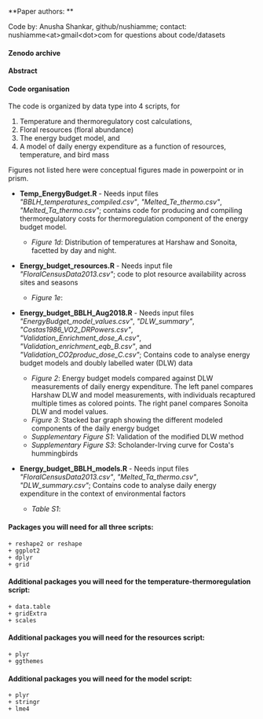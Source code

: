 **Paper authors: **

Code by: Anusha Shankar, github/nushiamme; contact: nushiamme\<at\>gmail\<dot\>com for questions about code/datasets


#### Zenodo archive


#### Abstract



#### Code organisation

The code is organized by data type into 4 scripts, for
1. Temperature and thermoregulatory cost calculations,
2. Floral resources (floral abundance)
3. The energy budget model, and
4. A model of daily energy expenditure as a function of resources, temperature, and bird mass

Figures not listed here were conceptual figures made in powerpoint or in prism.

-   **Temp\_EnergyBudget.R** - Needs input files *"BBLH_temperatures_compiled.csv"*, *"Melted_Te_thermo.csv"*, *"Melted_Ta_thermo.csv"*; contains code for producing and compiling thermoregulatory costs for thermoregulation component of the energy budget model.
    -   *Figure 1d*: Distribution of temperatures at Harshaw and Sonoita, facetted by day and night.
    
-   **Energy\_budget\_resources.R** - Needs input file *"FloralCensusData2013.csv"*; code to plot resource availability across sites and seasons
    -   *Figure 1e*: 

-   **Energy\_budget\_BBLH\_Aug2018.R** - Needs input files *"EnergyBudget_model_values.csv"*, *"DLW_summary"*, *"Costas1986_VO2_DRPowers.csv"*, *"Validation_Enrichment_dose_A.csv"*, *"Validation_enrichment_eqb_B.csv"*, and *"Validation_CO2produc_dose_C.csv"*; Contains code to analyse energy budget models and doubly labelled water (DLW) data 
    -   *Figure 2*: Energy budget models compared against DLW measurements of daily energy expenditure. The left panel compares Harshaw DLW and model measurements, with individuals recaptured multiple times as colored points. The right panel compares Sonoita DLW and model values.
    -   *Figure 3*: Stacked bar graph showing the different modeled components of the daily energy budget 
    -   *Supplementary Figure S1*: Validation of the modified DLW method
    -   *Supplementary Figure S3*: Scholander-Irving curve for Costa's hummingbirds
    
-   **Energy\_budget\_BBLH\_models.R** - Needs input files *"FloralCensusData2013.csv"*, *"Melted_Ta_thermo.csv"*, *"DLW_summary.csv"*; Contains code to analyse daily energy expenditure in the context of environmental factors
    -   *Table S1*: 


#### Packages you will need for all three scripts:

    + reshape2 or reshape
    + ggplot2
    + dplyr
    + grid
    
#### Additional packages you will need for the temperature-thermoregulation script:

    + data.table
    + gridExtra
    + scales

#### Additional packages you will need for the resources script:
    
    + plyr
    + ggthemes
    
#### Additional packages you will need for the model script:
    
    + plyr
    + stringr
    + lme4
    
